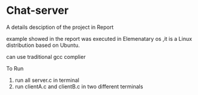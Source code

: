 # Chat-server

A details desciption of the project in Report

example showed in the report was executed in Elemenatary os ,it is a Linux distribution based on Ubuntu.

can use traditional gcc complier

To Run 
1. run all server.c in terminal
2. run clientA.c and clientB.c in two different terminals